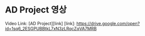 AD Project 영상
=============

Video Link: [AD Project][link]
[link]: https://drive.google.com/open?id=1sq6_2ESGPUBBtkL7xN3zLRqcZqVA7MRB
